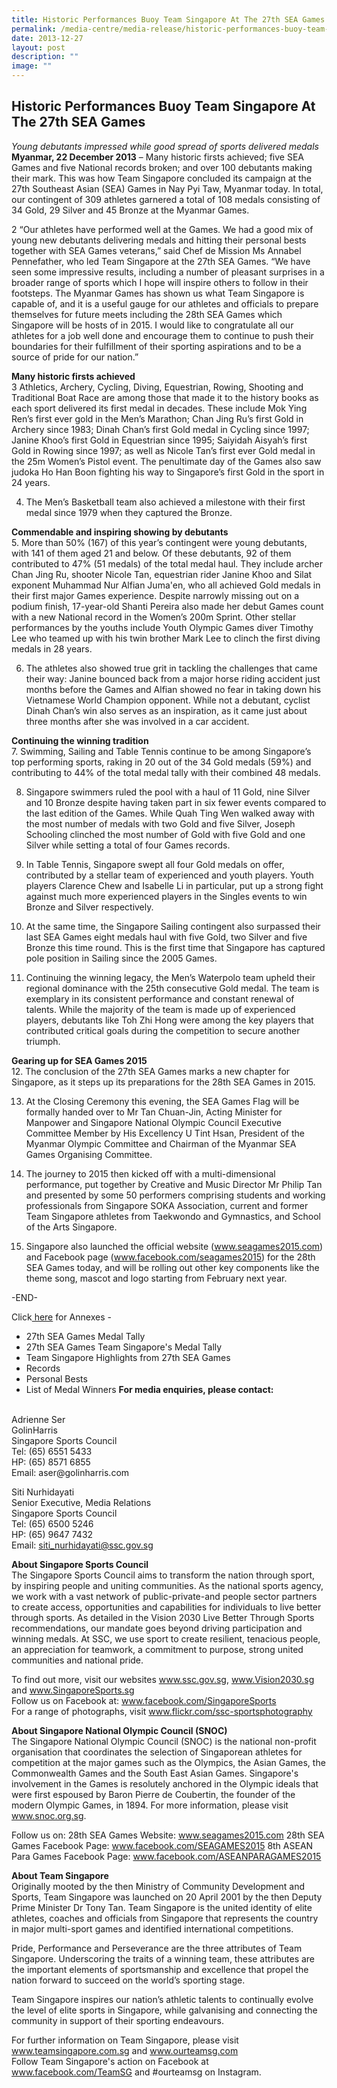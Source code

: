```yaml
---
title: Historic Performances Buoy Team Singapore At The 27th SEA Games
permalink: /media-centre/media-release/historic-performances-buoy-team-singapore-at-the-27th-sea-games/
date: 2013-12-27
layout: post
description: ""
image: ""
---
```

## **Historic Performances Buoy Team Singapore At The 27th SEA Games**

*Young debutants impressed while good spread of sports delivered medals*
**Myanmar, 22 December 2013** – Many historic firsts achieved; five SEA Games and five National records broken; and over 100 debutants making their mark. This was how Team Singapore concluded its campaign at the 27th Southeast Asian (SEA) Games in Nay Pyi Taw, Myanmar today. In total, our contingent of 309 athletes garnered a total of 108 medals consisting of 34 Gold, 29 Silver and 45 Bronze at the Myanmar Games.

2	“Our athletes have performed well at the Games. We had a good mix of young new debutants delivering medals and hitting their personal bests together with SEA Games veterans,” said Chef de Mission Ms Annabel Pennefather, who led Team Singapore at the 27th SEA Games. “We have seen some impressive results, including a number of pleasant surprises in a broader range of sports which I hope will inspire others to follow in their footsteps. The Myanmar Games has shown us what Team Singapore is capable of, and it is a useful gauge for our athletes and officials to prepare themselves for future meets including the 28th SEA Games which Singapore will be hosts of in 2015. I would like to congratulate all our athletes for a job well done and encourage them to continue to push their boundaries for their fulfillment of their sporting aspirations and to be a source of pride for our nation.”

**Many historic firsts achieved**
<br>
3	Athletics, Archery, Cycling, Diving, Equestrian, Rowing, Shooting and Traditional Boat Race are among those that made it to the history books as each sport delivered its first medal in decades. These include Mok Ying Ren’s first ever gold in the Men’s Marathon; Chan Jing Ru’s first Gold in Archery since 1983; Dinah Chan’s first Gold medal in Cycling since 1997; Janine Khoo’s first Gold in Equestrian since 1995; Saiyidah Aisyah’s first Gold in Rowing since 1997; as well as Nicole Tan’s first ever Gold medal in the 25m Women’s Pistol event. The penultimate day of the Games also saw judoka Ho Han Boon fighting his way to Singapore’s first Gold in the sport in 24 years.

4. The Men’s Basketball team also achieved a milestone with their first medal since 1979 when they captured the Bronze.

**Commendable and inspiring showing by debutants**
<br>
5. More than 50% (167) of this year’s contingent were young debutants, with 141 of them aged 21 and below. Of these debutants, 92 of them contributed to 47% (51 medals) of the total medal haul. They include archer Chan Jing Ru, shooter Nicole Tan, equestrian rider Janine Khoo and Silat exponent Muhammad Nur Alfian Juma'en, who all achieved Gold medals in their first major Games experience. Despite narrowly missing out on a podium finish, 17-year-old Shanti Pereira also made her debut Games count with a new National record in the Women’s 200m Sprint. Other stellar performances by the youths include Youth Olympic Games diver Timothy Lee who teamed up with his twin brother Mark Lee to clinch the first diving medals in 28 years.

6. The athletes also showed true grit in tackling the challenges that came their way: Janine bounced back from a major horse riding accident just months before the Games and Alfian showed no fear in taking down his Vietnamese World Champion opponent. While not a debutant, cyclist Dinah Chan’s win also serves as an inspiration, as it came just about three months after she was involved in a car accident.

**Continuing the winning tradition**
<br>
7. Swimming, Sailing and Table Tennis continue to be among Singapore’s top performing sports, raking in 20 out of the 34 Gold medals (59%) and contributing to 44% of the total medal tally with their combined 48 medals.

8. Singapore swimmers ruled the pool with a haul of 11 Gold, nine Silver and 10 Bronze despite having taken part in six fewer events compared to the last edition of the Games. While Quah Ting Wen walked away with the most number of medals with two Gold and five Silver, Joseph Schooling clinched the most number of Gold with five Gold and one Silver while setting a total of four Games records.

9. In Table Tennis, Singapore swept all four Gold medals on offer, contributed by a stellar team of experienced and youth players. Youth players Clarence Chew and Isabelle Li in particular, put up a strong fight against much more experienced players in the Singles events to win Bronze and Silver respectively.

10. At the same time, the Singapore Sailing contingent also surpassed their last SEA Games eight medals haul with five Gold, two Silver and five Bronze this time round. This is the first time that Singapore has captured pole position in Sailing since the 2005 Games.

11. Continuing the winning legacy, the Men’s Waterpolo team upheld their regional dominance with the 25th consecutive Gold medal. The team is exemplary in its consistent performance and constant renewal of talents. While the majority of the team is made up of experienced players, debutants like Toh Zhi Hong were among the key players that contributed critical goals during the competition to secure another triumph.

**Gearing up for SEA Games 2015**
<br>
12. The conclusion of the 27th SEA Games marks a new chapter for Singapore, as it steps up its preparations for the 28th SEA Games in 2015.

13. At the Closing Ceremony this evening, the SEA Games Flag will be formally handed over to Mr Tan Chuan-Jin, Acting Minister for Manpower and Singapore National Olympic Council Executive Committee Member by His Excellency U Tint Hsan, President of the Myanmar Olympic Committee and Chairman of the Myanmar SEA Games Organising Committee.

14. The journey to 2015 then kicked off with a multi-dimensional performance, put together by Creative and Music Director Mr Philip Tan and presented by some 50 performers comprising students and working professionals from Singapore SOKA Association, current and former Team Singapore athletes from Taekwondo and Gymnastics, and School of the Arts Singapore.

15. Singapore also launched the official website (www.seagames2015.com) and Facebook page (www.facebook.com/seagames2015) for the 28th SEA Games today, and will be rolling out other key components like the theme song, mascot and logo starting from February next year.

-END-

Click[ here](/files/Media%20Centre/Media%20Release/2013/Dec/HISTORIC%20PERFORMANCES%20BUOY%20TEAM%20SINGAPORE%20AT%20THE%2027TH%20SEA%20GAMESAnnexespdf.pdf) for Annexes - 
* 27th SEA Games Medal Tally
* 27th SEA Games Team Singapore's Medal Tally
* Team Singapore Highlights from 27th SEA Games
* Records
* Personal Bests
* List of Medal Winners
**For media enquiries, please contact:**
<br>
Adrienne Ser
<br>GolinHarris
<br>Singapore Sports Council
<br>Tel: (65) 6551 5433
<br>HP: (65) 8571 6855
<br>Email: aser@golinharris.com

Siti Nurhidayati
<br>Senior Executive, Media Relations
<br>Singapore Sports Council
<br>Tel: (65) 6500 5246
<br>HP: (65) 9647 7432
<br>Email: siti_nurhidayati@ssc.gov.sg


**About Singapore Sports Council**
<br>
The Singapore Sports Council aims to transform the nation through sport, by inspiring people and uniting communities. As the national sports agency, we work with a vast network of public-private-and people sector partners to create access, opportunities and capabilities for individuals to live better through sports. As detailed in the Vision 2030 Live Better Through Sports recommendations, our mandate goes beyond driving participation and winning medals. At SSC, we use sport to create resilient, tenacious people, an appreciation for teamwork, a commitment to purpose, strong united communities and national pride.

To find out more, visit our websites www.ssc.gov.sg, www.Vision2030.sg and www.SingaporeSports.sg
<br>Follow us on Facebook at: www.facebook.com/SingaporeSports
<br>For a range of photographs, visit www.flickr.com/ssc-sportsphotography

**About Singapore National Olympic Council (SNOC)**
<br>
The Singapore National Olympic Council (SNOC) is the national non-profit organisation that coordinates the selection of Singaporean athletes for competition at the major games such as the Olympics, the Asian Games, the Commonwealth Games and the South East Asian Games. Singapore's involvement in the Games is resolutely anchored in the Olympic ideals that were first espoused by Baron Pierre de Coubertin, the founder of the modern Olympic Games, in 1894. For more information, please visit www.snoc.org.sg.

Follow us on:
28th SEA Games Website: www.seagames2015.com
28th SEA Games Facebook Page: www.facebook.com/SEAGAMES2015
8th ASEAN Para Games Facebook Page: www.facebook.com/ASEANPARAGAMES2015

**About Team Singapore**
<br>
Originally mooted by the then Ministry of Community Development and Sports, Team Singapore was launched on 20 April 2001 by the then Deputy Prime Minister Dr Tony Tan. Team Singapore is the united identity of elite athletes, coaches and officials from Singapore that represents the country in major multi-sport games and identified international competitions.

Pride, Performance and Perseverance are the three attributes of Team Singapore. Underscoring the traits of a winning team, these attributes are the important elements of sportsmanship and excellence that propel the nation forward to succeed on the world’s sporting stage.

Team Singapore inspires our nation’s athletic talents to continually evolve the level of elite sports in Singapore, while galvanising and connecting the community in support of their sporting endeavours.

For further information on Team Singapore, please visit www.teamsingapore.com.sg and www.ourteamsg.com 
<br>
Follow Team Singapore's action on Facebook at www.facebook.com/TeamSG and #ourteamsg on Instagram.